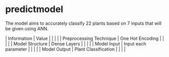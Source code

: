 # predictmodel

The model aims to accurately classify 22 plants based on 7 inputs that will be given using ANN.

| Information               | Value                   |
|                           |                         |
| Preprocessing Technique   | One Hot Encoding        |
|                           |                         |
| Model Structure           | Dense Layers            |
|                           |                         |
| Model Input               | Input each parameter    |
|                           |                         |
| Model Output              | Plant Classification    |
|                           |                         |

